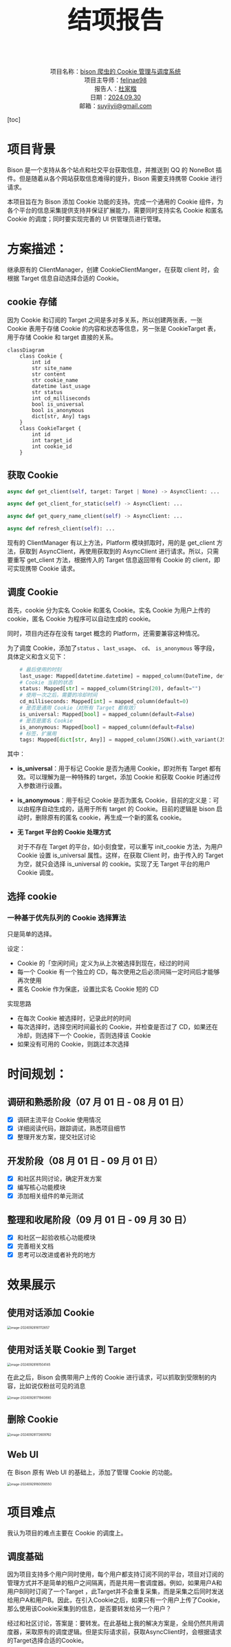 <br><br><br>

<center><p style="font-size:56px"><b>结项报告</b></p></center>

<br>

<center>项目名称：<u>bison 爬虫的 Cookie 管理与调度系统</u></center>

<center>项目主导师：<u><a href="mailto:felinae225@qq.com ">felinae98</a></u></center>

<center>报告人：<u>杜家楷</u></center>

<center>日期：<u>2024.09.30</u></center>

<center>邮箱：<u>suyiiyii@gmail.com</u></center>

[toc]

# 项目背景

Bison 是一个支持从各个站点和社交平台获取信息，并推送到 QQ 的 NoneBot 插件。但是随着从各个网站获取信息难得的提升，Bison 需要支持携带 Cookie 进行请求。

本项目旨在为 Bison 添加 Cookie 功能的支持。完成一个通用的 Cookie 组件，为各个平台的信息采集提供支持并保证扩展能力，需要同时支持实名 Cookie 和匿名 Cookie 的调度；同时要实现完善的 UI 供管理员进行管理。

# 方案描述：

继承原有的 ClientManager，创建 CookieClientManger，在获取 client 时，会根据 Target 信息自动选择合适的 Cookie。

## cookie 存储

因为 Cookie 和订阅的 Target 之间是多对多关系，所以创建两张表，一张 Cookie 表用于存储 Cookie 的内容和状态等信息，另一张是 CookieTarget 表，用于存储 Cookie 和 target 直接的关系。

```mermaid
classDiagram
    class Cookie {
        int id
        str site_name
        str content
        str cookie_name
        datetime last_usage
        str status
        int cd_milliseconds
        bool is_universal
        bool is_anonymous
        dict[str, Any] tags
    }
    class CookieTarget {
        int id
        int target_id
        int cookie_id
    }
```

## 获取 Cookie

```python
async def get_client(self, target: Target | None) -> AsyncClient: ...

async def get_client_for_static(self) -> AsyncClient: ...

async def get_query_name_client(self) -> AsyncClient: ...

async def refresh_client(self): ...
```

现有的 ClientManager 有以上方法，Platform 模块抓取时，用的是 get_client 方法，获取到 AsyncClient，再使用获取到的 AsyncClient 进行请求。所以，只需要重写 get_client 方法，根据传入的 Target 信息返回带有 Cookie 的 client，即可实现携带 Cookie 请求。

## 调度 Cookie

首先，cookie 分为实名 Cookie 和匿名 Cookie。实名 Cookie 为用户上传的 cookie，匿名 Cookie 为程序可以自动生成的 cookie。

同时，项目内还存在没有 target 概念的 Platform，还需要兼容这种情况。

为了调度 Cookie，添加了`status` 、`last_usage`、 `cd`、 `is_anonymous` 等字段，具体定义和含义见下：

```python
    # 最后使用的时刻
    last_usage: Mapped[datetime.datetime] = mapped_column(DateTime, default=datetime.datetime(1970, 1, 1))
    # Cookie 当前的状态
    status: Mapped[str] = mapped_column(String(20), default="")
    # 使用一次之后，需要的冷却时间
    cd_milliseconds: Mapped[int] = mapped_column(default=0)
    # 是否是通用 Cookie（对所有 Target 都有效）
    is_universal: Mapped[bool] = mapped_column(default=False)
    # 是否是匿名 Cookie
    is_anonymous: Mapped[bool] = mapped_column(default=False)
    # 标签，扩展用
    tags: Mapped[dict[str, Any]] = mapped_column(JSON().with_variant(JSONB, "postgresql"), default={})
```

其中：

- **is_universal**：用于标记 Cookie 是否为通用 Cookie，即对所有 Target 都有效。可以理解为是一种特殊的 target，添加 Cookie 和获取 Cookie 时通过传入参数进行设置。

- **is_anonymous**：用于标记 Cookie 是否为匿名 Cookie，目前的定义是：可以由程序自动生成的，适用于所有 target 的 Cookie。目前的逻辑是 bison 启动时，删除原有的匿名 cookie，再生成一个新的匿名 cookie。

- **无 Target 平台的 Cookie 处理方式**

  对于不存在 Target 的平台，如小刻食堂，可以重写 init_cookie 方法，为用户 Cookie 设置 is_universal 属性。这样，在获取 Client 时，由于传入的 Target 为空，就只会选择 is_universal 的 cookie。实现了无 Target 平台的用户 Cookie 调度。

## 选择 cookie

### 一种基于优先队列的 Cookie 选择算法

只是简单的选择。

设定：

- Cookie 的「空闲时间」定义为从上次被选择到现在，经过的时间
- 每一个 Cookie 有一个独立的 CD，每次使用之后必须间隔一定时间后才能够再次使用
- 匿名 Cookie 作为保底，设置比实名 Cookie 短的 CD

实现思路

- 在每次 Cookie 被选择时，记录此时的时间
- 每次选择时，选择空闲时间最长的 Cookie，并检查是否过了 CD，如果还在冷却，则选择下一个 Cookie，否则选择该 Cookie
- 如果没有可用的 Cookie，则跳过本次选择

# 时间规划：

## 调研和熟悉阶段（07 月 01 日 - 08 月 01 日）

- [x] 调研主流平台 Cookie 使用情况
- [x] 详细阅读代码，跟踪调试，熟悉项目细节
- [x] 整理开发方案，提交社区讨论

## 开发阶段（08 月 01 日 - 09 月 01 日）

- [x] 和社区共同讨论，确定开发方案
- [x] 编写核心功能模块
- [x] 添加相关组件的单元测试

## 整理和收尾阶段（09 月 01 日 - 09 月 30 日）

- [x] 和社区一起验收核心功能模块
- [x] 完善相关文档
- [x] 思考可以改进或者补充的地方

# 效果展示

## 使用对话添加 Cookie

<img src="assets/image-20240928161112657.png" alt="image-20240928161112657" style="zoom:50%;" />

## 使用对话关联 Cookie 到 Target

<img src="assets/image-20240928161504145.png" alt="image-20240928161504145" style="zoom:50%;" />

在此之后，Bison 会携带用户上传的 Cookie 进行请求，可以抓取到受限制的内容，比如说仅粉丝可见的消息

<img src="assets/image-20240928171940890.png" alt="image-20240928171940890" style="zoom:50%;" />

## 删除 Cookie

<img src="assets/image-20240928172609762.png" alt="image-20240928172609762" style="zoom:50%;" />

## Web UI

在 Bison 原有 Web UI 的基础上，添加了管理 Cookie 的功能。

<img src="assets/image-20240929160056550.png" alt="image-20240929160056550" style="zoom:50%;" />

# 项目难点

我认为项目的难点主要在 Cookie 的调度上。

## 调度基础

因为项目支持多个用户同时使用，每个用户都支持订阅不同的平台，项目对订阅的管理方式并不是简单的租户之间隔离，而是共用一套调度器。例如，如果用户A和用户B同时订阅了一个Target ，此Target并不会重复采集，而是采集之后同时发送给用户A和用户B。因此，在引入Cookie之后，如果只有一个用户上传了Cookie，那么使用该Cookie采集到的信息，是否要转发给另一个用户？

经过和社区讨论，答案是：要转发。在此基础上我的解决方案是，全局仍然共用调度器，采取原有的调度逻辑。但是实际请求前，获取AsyncClient时，会根据请求的Target选择合适的Cookie。

同时，一个实名Cookie可以访问多个受限的资源（例如一个账号可以关注多个微博用户），一个受限的资源也可以通过多个实名Cookie去访问。因此需要合理的对Cookie进行建模。

我抽象了Cookie和CookieTarget两种对象，前者存储Cookie数据，后者存储Cookie和Target的关系，来处理Cookie和Target之间的多对多关系。

## 实名Cookie和匿名Cookie

实名Cookie指的是用户上传的Cookie，匿名Cookie指的是程序能够自己生成的Cookie。Bison 原来只有匿名Cookie，当匿名Cookie失效之后，会尝试重新生成Cookie，基本无额外成本。而如果使用实名Cookie，频繁请求可能会使Cookie关联的用户有安全风险，因此需要指定合理的请求策略。

我将实名Cookie和匿名Cookie进行统一管理，使用同样的调度逻辑进行处理，但是匿名Cookie将会有与实名Cookie不同的参数。让两者在同一个框架下实现了统一调度。

## 无目标概念的平台

Bison还支持采集公告、博客类的，没有「目标」概念的站点（有目标概念的站点有微博，B站等）。对于此类平台，添加Cookie之后，无需关联到Target，也可以说只有该平台一个Target。

对此，我给Cookie添加了`is_universal`属性，用来表示该Cookie是否适用于平台的所有Target，调度时默认在选择范围内。也为匿名Cookie的实现提供支持。

## Cookie 调度

为了实现在安全范围内尽可能快速采集的要求，我设计了默认的调度策略。

- 选择所有匹配的Cookie（包括有关联的和`is_universal`的）
- 在匹配的Cookie集合中，选择满足`last_usage + cd < now()`且`last_usage`值最小的Cookie

这样做，可以以一种简单的方式实现对实名Cookie的选择，同时提供匿名Cookie为备用方案。

同时，在编写Cookie模块时，我把调度Cookie中的各个阶段都使用函数抽象出来，如选择Cookie、组装Client、状态回写等，便于适配平台的个性化需求。

# 项目总结

- 已完成工作：

  - 完成 CookieClientManger
  - 创建存储 Cookie 的数据表，支持 CookieClientManger 选择 Cookie。
  - 为管理员管理 Cookie 创建对话交互
  - 在原有的 WebUI 上添加管理 Cookie 功能
  - 导入导出功能支持 Cookie

- 测试用例：

  按照项目开发规范编写单元测试，覆盖率不下降，不低于 85%。

- 后续工作安排：

  目前，项目的功能已经开发完毕，已提交 PR。但由于个人和社区的时间分配问题，PR 的 review 工作还在进行中，所以接下来的时间将会和社区成员一起修改 PR，达到社区的要求后合并。

# 心得体会

起初，我是在学校里师兄的推荐下，了解到开源之夏活动。我自己很早就了解到开源，也想要参与开源，但是一直没有好的途径，非常感谢活动的组织方提供了这样一个机会让我接触开源，参与开源。

我们的项目主要编程语言是 Python，在以往，我只会用 Python 写一些自用的脚本，最多就是一下简单的 REST API 后端，都是大家口中的「玩具」。而参与此次项目，才让我了解到一个真正有产品，有用户的开源项目是怎么运行的。Release、Issue、PR&Review，还有大家在一起讨论交流，这都是我做自己的项目体验不到的。

同时，参与此次项目也极大的提高了我的代码能力，`装饰器`，`元类`，`类型参数`等高级用法，都是我之前没有接触过或接触过但仅限于使用的。还有单元测试，单元测试我一直想做，但是总是遇到些解决不了的问题就放弃了，项目中大量的单元测试，我可以照着已有的去写我自己的，在这个过程中我学到了很多。还有，项目惜字如金的码风，也极大的提高了我阅读缺少注释的代码的能力。

这在里，要感谢社区的成员们，愿意回答我这个新人的各种问题，给我的代码和报告提建议，群友直接还有时不时的互动，给我家的感觉。

还要特别感谢我的导师（felinae98），像一个家长一样，~~及时的~~详尽的 review 我的代码，通过引导让我自己意识到我的方案存在什么问题，并提供改进方案。对于我和社区提出的一些自己觉得很合理的方案，详细的给我们分析项目的情况和引入之后导致的复杂度，以及引入的必要性。我在后来更加深刻的理解项目之后才意识到，当时提出的方案是一个过度设计，也更加认可导师的观点。

非常高兴能够参与开源之夏活动。未来，我将继续热衷于开源事业，积极参与其中。
